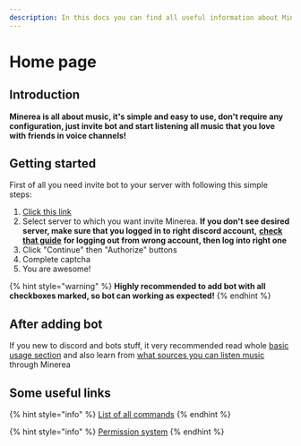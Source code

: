 ```yaml
---
description: In this docs you can find all useful information about Minerea
---
```


# Home page

## Introduction

**Minerea is all about music, it's simple and easy to use, don't require any configuration, just invite bot and start listening all music that you love with friends in voice channels!**

## Getting started

First of all you need invite bot to your server with following this simple steps:

1. [Click this link](https://sdc.su/minerea)
2. Select server to which you want invite Minerea.  **If you don't see desired server, make sure that you logged in to right discord account,** [**check that guide**](https://support.discord.com/hc/en-us/articles/209572128-Minerea) **for logging out from wrong account, then log into right one**
3. Click "Continue" then "Authorize" buttons
4. Complete captcha
5. You are awesome!

{% hint style="warning" %}
**Highly recommended to add bot with all checkboxes marked, so bot can working as expected!**
{% endhint %}

## After adding bot

If you new to discord and bots stuff, it very recommended read whole [basic usage section](basic-usage/playing-music.md) and also learn from [what sources you can listen music](general-info/supported-music-sources.md) through Minerea

## Some useful links

{% hint style="info" %}
[List of all commands](general-info/list-of-all-commands.md)
{% endhint %}

{% hint style="info" %}
[Permission system](general-info/permission-system.md)
{% endhint %}



